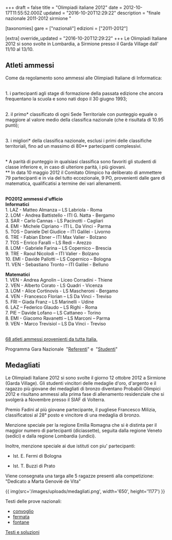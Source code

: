 +++
draft = false
title = "Olimpiadi italiane 2012"
date = 2012-10-17T11:55:52.000Z
updated = "2016-10-20T12:29:22"
description = "finale nazionale 2011-2012 sirmione "

[taxonomies]
gare = ["nazionali"]
edizioni = ["2011-2012"]

[extra]
override_updated = "2016-10-20T12:29:22"
+++
Le Olimpiadi Italiane 2012 si sono svolte in Lombardia, a Sirmione presso il Garda Village dall' 11/10 al 13/10.

## Atleti ammessi

Come da regolamento sono ammessi alle Olimpiadi Italiane di Informatica:

<br/> 1. i partecipanti agli stage di formazione della passata edizione che ancora frequentano la scuola e sono nati dopo il 30 giugno 1993;

<br/> 2. il primo\* classificato di ogni Sede Territoriale con punteggio eguale o maggiore al valore medio della classifica nazionale (che è risultata di 10.95 punti);

<br/> 3. i migliori\* della classifica nazionale, esclusi i primi delle classifiche territoriali, fino ad un massimo di 80\*\* partecipanti complessivi.

<br/> \* A parità di punteggio in qualsiasi classifica sono favoriti gli studenti di classe inferiore e, in caso di ulteriore parità, i più giovani.<br/> \*\* In data 10 maggio 2012 il Comitato Olimpico ha deliberato di ammettere 79 partecipanti e in via del tutto eccezionale, 9 PO, provenienti dalle gare di matematica, qualificatisi a termine dei vari allenamenti.

**<br/> PO2012 ammessi d'ufficio<br/> Informatici**<br/> 1. LAZ - Matteo Almanza – LS Labriola - Roma<br/> 2. LOM - Andrea Battistello - ITI G. Natta - Bergamo<br/> 3. SAR - Carlo Cannas - LS Pacinotti - Cagliari<br/> 4. EMI - Michele Cipriano - ITI L. Da Vinci - Parma<br/> 5. TOS – Daniele Del Giudice – ITI Galilei - Livorno<br/> 6. TRE - Fabian Ebner – ITI Max Valier - Bolzano<br/> 7. TOS – Enrico Faralli – LS Redi – Arezzo<br/> 8. LOM - Gabriele Farina – LS Copernico – Brescia<br/> 9. TRE - Raoul Nicolodi – ITI Valier - Bolzano<br/> 10. EMI - Davide Pallotti – LS Copernico – Bologna<br/> 11. VEN - Sebastiano Tronto – ITI Galilei - Belluno

**Matematici**<br/> 1. VEN - Andrea Agnolin – Liceo Corradini - Thiene<br/> 2. VEN - Alberto Corato - LS Quadri - Vicenza<br/> 3. LOM - Alice Cortinovis - LS Mascheroni - Bergamo<br/> 4. VEN - Francesco Florian – LS Da Vinci - Treviso<br/> 5. FRI – Giada Franz – LS Marinelli - Udine<br/> 6. LAZ – Federico Glaudo – LS Righi - Roma<br/> 7. PIE – Davide Lofano – LS Cattaneo - Torino<br/> 8. EMI - Giacomo Ravanetti – LS Marconi – Parma<br/> 9. VEN - Marco Trevisiol – LS Da Vinci - Treviso

<br/>[68 atleti ammessi provenienti da tutta Italia](/oldsite/124/atleti%20ammessi%20-%20definitiva.xls)[.](/oldsite/124/atleti%20ammessi.xls)

Programma Gara Nazionale  "[Referenti](http://backup.olimpiadi-informatica.it/files/OII-Programma%20referenti.pdf)" e  "[Studenti](http://backup.olimpiadi-informatica.it/files/OII-Programma%20studenti.pdf)"

## Medagliati

Le Olimpiadi Italiane 2012 si sono svolte il giorno 12 ottobre 2012 a Sirmione (Garda Village). Gli studenti vincitori delle medaglie d'oro, d'argento e il ragazzo più giovane dei medagliati di bronzo diventano Probabili Olimpici 2012 e risultano ammessi alla prima fase di allenamento residenziale che si svolgerà a Novembre presso il SIAF di Volterra.

Premio Fadini al più giovane partecipante, il pugliese Francesco Milizia, classificatosi al 28° posto e vincitore di una medaglia di bronzo.

Menzione speciale per la regione Emilia Romagna che si è distinta per il maggior numero di partecipanti (diciassette), seguita dalla regione Veneto (sedici) e dalla regione Lombardia (undici).

Inoltre, menzione speciale ai due istituti con piu' partecipanti:

- Ist. E. Fermi di Bologna

- Ist. T. Buzzi di Prato

Viene consegnata una targa alle 5 ragazze presenti alla competizione: "Dedicato a Marta Genoviè de Vita"

{{ img(src='/images/uploads/medagliati.png', width='650', height='1177') }}

Testi delle prove nazionali:

- [convoglio](http://backup.olimpiadi-informatica.it/files/convoglio.pdf)
- [fermata](http://backup.olimpiadi-informatica.it/files/fermata.pdf)
- [fontane](http://backup.olimpiadi-informatica.it/files/fontane.pdf)

[Testi e soluzioni](http://backup.olimpiadi-informatica.it/files/testi%20e%20soluzioni_OII%202012.pdf)
